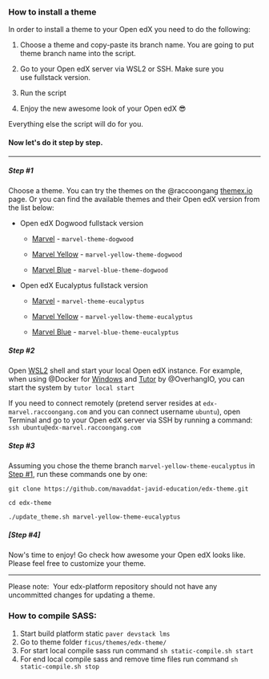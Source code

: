 ### How to install a theme

In order to install a theme to your Open edX you need to do the
following:

1.  Choose a theme and copy-paste its branch name. You are going to put
    theme branch name into the script.

2.  Go to your Open edX server via WSL2 or SSH. Make sure you
    use fullstack version. 

3.  Run the script 

4.  Enjoy the new awesome look of your Open edX 😎

Everything else the script will do for you.

#### Now let's do it step by step.

------------------------------------------------------------------------

##### <a name="#step-1"></a>Step \#1

Choose a theme. You can try the themes on the @raccoongang 
[themex.io](https://themex.io/) page. Or you can find the available themes
and their Open edX version from the list below:

-   Open edX Dogwood fullstack version

    -   [Marvel](https://themex.io/theme/marvel/)
        - `marvel-theme-dogwood`

    -   [Marvel Yellow](https://themex.io/theme/marvel-yellow/)
        - `marvel-yellow-theme-dogwood`

    -   [Marvel Blue](https://themex.io/theme/marvel-blue/)
        - `marvel-blue-theme-dogwood`

-   Open edX Eucalyptus fullstack version

    -   [Marvel](https://themex.io/theme/marvel/)
        - `marvel-theme-eucalyptus`

    -   [Marvel Yellow](https://themex.io/theme/marvel-yellow/)
        - `marvel-yellow-theme-eucalyptus`

    -   [Marvel Blue](https://themex.io/theme/marvel-blue/)
        - `marvel-blue-theme-eucalyptus`

##### <a name="#step-2"></a>Step \#2

Open [WSL2](https://github.com/microsoft/WSL2-Linux-Kernel) shell and start your local Open edX instance. For example, when using  @Docker for [Windows](https://docs.docker.com/docker-for-windows/wsl/) and [Tutor](https://github.com/overhangio/tutor) by @OverhangIO, you can start the system by `tutor local start`

If you need to connect remotely (pretend server resides at `edx-marvel.raccoongang.com` and you can connect username `ubuntu`), open Terminal and go to your Open edX server via SSH by running a
command:  `ssh ubuntu@edx-marvel.raccoongang.com`

##### <a name="#step-3"></a>Step \#3

Assuming you chose the theme branch `marvel-yellow-theme-eucalyptus` in [Step \#1](#step1), run these commands one by one:

`git clone https://github.com/mavaddat-javid-education/edx-theme.git`

`cd edx-theme`

`./update_theme.sh marvel-yellow-theme-eucalyptus`

##### <a name="#step-4"></a>[Step \#4]

Now's time to enjoy! Go check how awesome your Open edX looks like. Please feel free to customize your
theme.

------------------------------------------------------------------------

Please note:  Your edx-platform repository
should not have any uncommitted changes for updating a theme. 

### How to compile SASS:

 1. Start build platform static `paver devstack lms`
 2. Go to theme folder `ficus/themes/edx-theme/`
 3. For start local compile sass run command `sh static-compile.sh start`
 4. For end local compile sass and remove time files run command `sh static-compile.sh stop`
